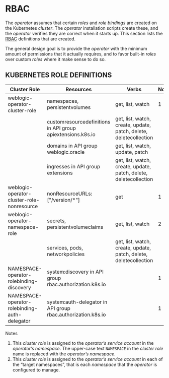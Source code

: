 # RBAC

The *operator* assumes that certain *roles* and *role bindings* are created on the Kubernetes *cluster*.  The *operator* installation scripts create these, and the *operator* verifies they are correct when it starts up.  This section lists the [RBAC](https://kubernetes.io/docs/admin/authorization/rbac/) definitions that are created.

The general design goal is to provide the *operator* with the minimum amount of permissions that it actually requires, and to favor built-in *roles* over custom *roles* where it make sense to do so.

## KUBERNETES ROLE DEFINITIONS

| Cluster Role | Resources | Verbs | Notes |
| --- | --- | --- | --- |
| weblogic-operator-cluster-role |	namespaces, persistentvolumes	| get, list, watch | 1 |
| |	customresourcedefinitions in API group apiextensions.k8s.io	| get, list, watch, create, update, patch, delete, deletecollection	| |
| |	domains in API group weblogic.oracle	| get, list, watch, update, patch	| |
| |	ingresses in API group extensions	| get, list, watch, create, update, patch, delete, deletecollection	| |
| weblogic-operator-cluster-role-nonresource	| nonResourceURLs: ["/version/*"]	| get |	1 |
|weblogic-operator-namespace-role	| secrets, persistentvolumeclaims	| get, list, watch	| 2 |
| |	services, pods, networkpolicies	| get, list, watch, create, update, patch, delete, deletecollection | |
| NAMESPACE-operator-rolebinding-discovery	| system:discovery in API group rbac.authorization.k8s.io | |		1 |
| NAMESPACE-operator-rolebinding-auth-delegator	| system:auth-delegator in API group rbac.authorization.k8s.io	| |	1 |

Notes

1. This *cluster role* is assigned to the *operator’s service account* in the *operator’s namespace*.  The upper-case text `NAMESPACE` in the *cluster role* name is replaced with the *operator’s namespace*.
2. This *cluster role* is assigned to the *operator’s service account* in each of the “target namespaces”, that is each *namespace* that the *operator* is configured to manage.
